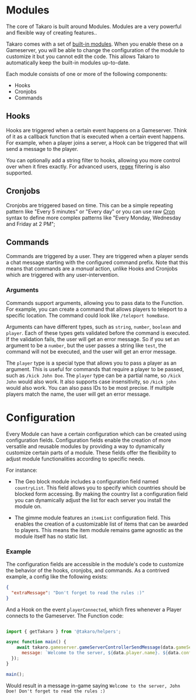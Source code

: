 # Modules

The core of Takaro is built around Modules. Modules are a very powerful and flexible way of creating features..

Takaro comes with a set of [built-in modules](../built-in-modules.mdx). When you enable these on a Gameserver, you will be able to change the configuration of the module to customize it but you cannot edit the code. This allows Takaro to automatically keep the built-in modules up-to-date. 

Each module consists of one or more of the following components:

- Hooks
- Cronjobs
- Commands

## Hooks

Hooks are triggered when a certain event happens on a Gameserver. Think of it as a callback function that is executed when a certain event happens. For example, when a player joins a server, a Hook can be triggered that will send a message to the player.

You can optionally add a string filter to hooks, allowing you more control over when it fires exactly. For advanced users, [regex](https://en.wikipedia.org/wiki/Regular_expression) filtering is also supported.

## Cronjobs

Cronjobs are triggered based on time. This can be a simple repeating pattern like "Every 5 minutes" or "Every day" or you can use raw [Cron](https://en.wikipedia.org/wiki/Cron) syntax to define more complex patterns like "Every Monday, Wednesday and Friday at 2 PM";

## Commands

Commands are triggered by a user. They are triggered when a player sends a chat message starting with the configured command prefix. Note that this means that commands are a _manual_ action, unlike Hooks and Cronjobs which are triggered with any user-intervention.

### Arguments

Commands support arguments, allowing you to pass data to the Function. For example, you can create a command that allows players to teleport to a specific location. The command could look like `/teleport homeBase`.

Arguments can have different types, such as `string`, `number`, `boolean` and `player`. Each of these types gets validated before the command is executed. If the validation fails, the user will get an error message. So if you set an argument to be a `number`, but the user passes a string like `test`, the command will not be executed, and the user will get an error message.

The `player` type is a special type that allows you to pass a player as an argument. This is useful for commands that require a player to be passed, such as `/kick John Doe`. The `player` type can be a partial name, so `/kick John` would also work. It also supports case insensitivity, so `/kick john` would also work. You can also pass IDs to be most precise. If multiple players match the name, the user will get an error message.

# Configuration

Every Module can have a certain configuration which can be created using configuration fields.
Configuration fields enable the creation of more versatile and reusable modules by providing a way to dynamically customize certain parts of a module.
These fields offer the flexibility to adjust module functionalities according to specific needs.

For instance:

- The Geo block module includes a configuration field named `countryList`. This field allows you to specify which countries should be blocked form accessing. 
By making the country list a configuration field you can dynamically adjust the list for each server you install the module on.

- The gimme module features an `itemList` configuration field. This enables the creation of a customizable list of items that can be awarded to players.
This means the item module remains game agnostic as the module itself has no static list.


### Example

The configuration fields are accessible in the module's code to customize the behavior of the hooks, cronjobs, and commands.
As a contrived example, a config like the following exists:

```json
{
  "extraMessage": "Don't forget to read the rules :)"
}
```

And a Hook on the event `playerConnected`, which fires whenever a Player connects to the Gameserver. The Function code:

```js

import { getTakaro } from '@takaro/helpers';

async function main() {
    await takaro.gameserver.gameServerControllerSendMessage(data.gameServerId, {
      message: `Welcome to the server, ${data.player.name}. ${data.config.extraMessage}`,
  });
}

main();

```

Would result in a message in-game saying `Welcome to the server, John Doe! Don't forget to read the rules :)`
